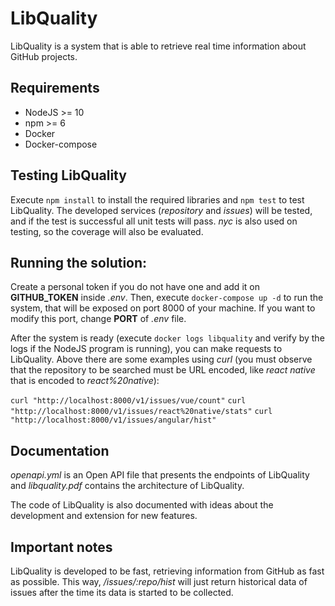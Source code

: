 # LibQuality

LibQuality is a system that is able to retrieve real time information about
GitHub projects.


## Requirements

- NodeJS >= 10
- npm >= 6
- Docker
- Docker-compose


## Testing LibQuality

Execute `npm install` to install the required libraries and `npm test` to test
LibQuality. The developed services (*repository* and *issues*) will be tested,
and if the test is successful all unit tests will pass. *nyc* is also used on
testing, so the coverage will also be evaluated.


## Running the solution:

Create a personal token if you do not have one and add it on **GITHUB_TOKEN**
inside *.env*. Then, execute `docker-compose up -d` to run the system, that will
be exposed on port 8000 of your machine. If you want to modify this port, change
**PORT** of *.env* file.

After the system is ready (execute `docker logs libquality` and verify by the
logs if the NodeJS program is running), you can make requests to LibQuality.
Above there are some examples using *curl* (you must observe that the repository
to be searched must be URL encoded, like *react native* that is encoded to
*react%20native*):

`curl "http://localhost:8000/v1/issues/vue/count"`
`curl "http://localhost:8000/v1/issues/react%20native/stats"`
`curl "http://localhost:8000/v1/issues/angular/hist"`


## Documentation

*openapi.yml* is an Open API file that presents the endpoints of LibQuality and
*libquality.pdf* contains the architecture of LibQuality.

The code of LibQuality is also documented with ideas about the development and
extension for new features.


## Important notes

LibQuality is developed to be fast, retrieving information from GitHub as fast
as possible. This way, */issues/:repo/hist* will just return historical data of
issues after the time its data is started to be collected.
